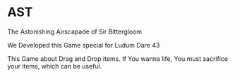 # AST
The Astonishing Airscapade of Sir Bittergloom

We Developed this Game special for Ludum Dare 43

This Game about Drag and Drop items. If You wanna life, You must sacrifice your items, which can be useful.
